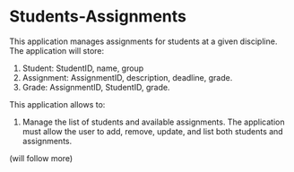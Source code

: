 # Students-Assignments
This application manages assignments for students at a given discipline. The application
will store:

1. Student: StudentID, name, group
2. Assignment: AssignmentID, description, deadline, grade.
3. Grade: AssignmentID, StudentID, grade.

This application allows to:

1. Manage the list of students and available assignments. The application must allow the user to
add, remove, update, and list both students and assignments.

(will follow more)
